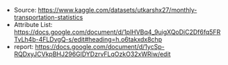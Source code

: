 + Source: https://www.kaggle.com/datasets/utkarshx27/monthly-transportation-statistics
+ Attribute List: https://docs.google.com/document/d/1plHVBq4_9uigXQoDiC2Df6fq5FRTvLh4b-4FLDvgQ-s/edit#heading=h.o6takxdx8chp
+ report: https://docs.google.com/document/d/1ycSp-RQDxyJCVkpBHJ296GlDYDzrvFLqOzkO32xWRiw/edit